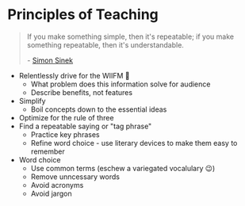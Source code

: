 # Principles of Teaching

> If you make something simple, then it's repeatable; if you make something repeatable, then it's understandable.
>
> \- [Simon Sinek](https://www.youtube.com/watch?v=e4PGwQU-1Yc)

- Relentlessly drive for the WIIFM 🎯
  - What problem does this information solve for audience
  - Describe benefits, not features
- Simplify
  - Boil concepts down to the essential ideas
- Optimize for the rule of three
- Find a repeatable saying or "tag phrase"
  - Practice key phrases
  - Refine word choice - use literary devices to make them easy to remember
- Word choice
  - Use common terms (eschew a variegated vocalulary 😉)
  - Remove unncessary words
  - Avoid acronyms
  - Avoid jargon
